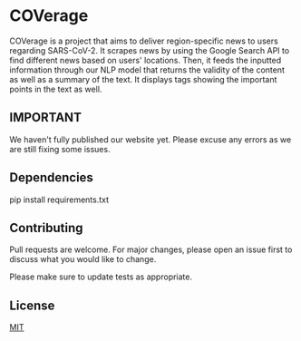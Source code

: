 # COVerage

COVerage is a project that aims to deliver region-specific news to users regarding SARS-CoV-2. It scrapes news by using the Google Search API to find different news based on users' locations. Then, it feeds the inputted information through our NLP model that returns the validity of the content as well as a summary of the text. 
It displays tags showing the important points in the text as well. 

## IMPORTANT
We haven't fully published our website yet. Please excuse any errors as we are still fixing some issues. 

## Dependencies
pip install requirements.txt 

## Contributing
Pull requests are welcome. For major changes, please open an issue first to discuss what you would like to change.

Please make sure to update tests as appropriate.

## License
[MIT](https://choosealicense.com/licenses/mit/)

